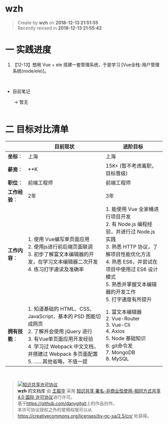 wzh
===

> Create by **wzh** on **2018-12-13 21:51:55**  
> Recently revised in **2018-12-13 21:55:42**

# 一 实践进度

1. 【12-13】想用 Vue + ele 搭建一套管理系统，于是学习 [Vue全栈-用户管理系统(node/ele)]。


<br>

* 目前笔记

&emsp;&emsp;-> 暂无
<br>
<br>

# 二 目标对比清单

| | 目前现状 | 进阶目标 |
| --- | --- | --- |
| **坐标**： | 上海 | 上海 |
| **薪资**： | **K | 15K+ (暂不考虑离职，目标晋级)|
| **职位**： | 前端工程师 | 前端工程师 |
| **工作经验**： | 2年 | 3年 |
| **工作内容**： | 1. 使用 Vue编写单页面应用 <br> 2. 使用js进行前后端页面联调 <br> 3. 初步了解富文本编辑器的开发，在学习文本编辑器二次开发 <br> 4. 练习打字速读及准确率 | 1. 能使用 Vue 全家桶进行项目开发 <br> 2. 有 Node.js 编程经验，并进行过 Node.js 实践 <br> 3. 熟悉 HTTP 协议，了解项目性能优化方法 <br> 4. 熟悉 ES6，并尝试在项目中使用过 ES6 设计模式 <br> 5. 熟悉并掌握文本编辑器的开发工作 <br> 5. 打字速度有所提升|
| **拥有技能**： | 1. 知道基础的 HTML、CSS、JavaScript，基本的 PSD 图能切成网页 <br> 2. 了解并会使用 jQuery 进行 <br> 3. 有Vue单页面应用开发经验 <br> 4. 学习过 Webpack 中文文档，并搭建过 Webpack 多页面配置 <br> 5. ……其他省略，不值一提 | 1. 富文本编辑器 <br> 2. Vue-Router <br> 3. Vue-Cli <br> 4. Axios <br> 5. Node 基础知识 <br> 6. git命令发 <br> 7. MongoDB <br> 8. MySQL  |

<br>

> <a rel="license" href="http://creativecommons.org/licenses/by-nc-sa/4.0/"><img alt="知识共享许可协议" style="border-width:0" src="https://i.creativecommons.org/l/by-nc-sa/4.0/88x31.png" /></a><br /><a xmlns:dct="http://purl.org/dc/terms/" property="dct:title">**wzh** 的文档库</a> 由 <a xmlns:cc="http://creativecommons.org/ns#" href="wzh" property="cc:attributionName" rel="cc:attributionURL">王振华</a> 采用 <a rel="license" href="http://creativecommons.org/licenses/by-nc-sa/4.0/">知识共享 署名-非商业性使用-相同方式共享 4.0 国际 许可协议</a>进行许可。<br />基于<a xmlns:dct="http://purl.org/dc/terms/" href="https://github.com/danygitgit" rel="dct:source">https://github.com/danygitgit</a>上的作品创作。<br />本许可协议授权之外的使用权限可以从 <a xmlns:cc="http://creativecommons.org/ns#" href="https://creativecommons.org/licenses/by-nc-sa/2.5/cn/" rel="cc:morePermissions">https://creativecommons.org/licenses/by-nc-sa/2.5/cn/</a> 处获得。